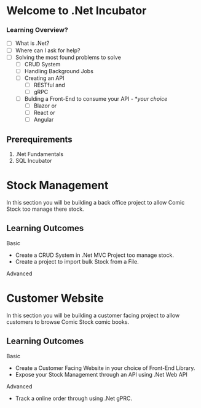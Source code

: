 # Welcome to .Net Incubator

### Learning Overview?

 - [ ] What is .Net?
 - [ ] Where can I ask for help?
 - [ ] Solving the most found problems to solve
	 - [ ] CRUD System
	 - [ ] Handling Background Jobs
	 - [ ] Creating an API
		 - [ ] RESTful and
		 - [ ] gRPC
	 - [ ] Bulding a Front-End to consume your API - **your choice*
		 - [ ] Blazor or
		 - [ ] React or
		 - [ ] Angular

## Prerequirements

 1. .Net Fundamentals
 2. SQL Incubator

# Stock Management

In this section you will be building a back office project to allow Comic Stock too manage there stock. 

## Learning Outcomes

Basic

 - Create a CRUD System in .Net MVC Project too manage stock.   
 - Create a project to import bulk Stock from a File.

Advanced

# Customer Website

In this section you will be building a customer facing project to allow customers to browse Comic Stock comic books.

## Learning Outcomes

Basic

 - Create a Customer Facing Website in your choice of Front-End Library.
 - Expose your Stock Management through an API using .Net Web API

Advanced

 - Track a online order through using .Net gPRC.
